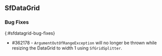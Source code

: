 ## SfDataGrid

### Bug Fixes
{:#sfdatagrid-bug-fixes}

* \#362178 - `ArgumentOutOfRangeException` will no longer be thrown while resizing the DataGrid to width 1 using `SfGridSplitter`.
